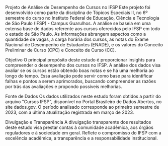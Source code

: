 Projeto de Análise de Desempenho de Cursos no IFSP
Este projeto foi desenvolvido como parte da disciplina de Tópicos Especiais II, no 6º semestre do curso no Instituto Federal de Educação, Ciência e Tecnologia de São Paulo (IFSP) - Campus Guarulhos. A análise se baseia em uma extensa base de dados referente aos cursos oferecidos pelo IFSP em todo o estado de São Paulo. As informações abrangem aspectos como a quantidade de vagas, a carga horária dos cursos, as notas do Exame Nacional de Desempenho de Estudantes (ENADE), e os valores do Conceito Preliminar de Curso (CPC) e Conceito de Curso (CC).

Objetivo
O principal propósito deste estudo é proporcionar insights para compreender o desempenho dos cursos no IFSP. A análise dos dados visa avaliar se os cursos estão obtendo boas notas e se há uma melhoria ao longo do tempo. Essa avaliação pode servir como base para identificar falhas e pontos a serem aprimorados, buscando compreender as razões por trás das avaliações e propondo possíveis melhorias.

Fonte de Dados
Os dados utilizados neste estudo foram obtidos a partir do arquivo "Cursos IFSP", disponível no Portal Brasileiro de Dados Abertos, no site dados.gov. O período analisado corresponde ao primeiro semestre de 2023, com a última atualização registrada em março de 2023.

Divulgação e Transparência
A divulgação transparente dos resultados deste estudo visa prestar contas à comunidade acadêmica, aos órgãos reguladores e à sociedade em geral. Reflete o compromisso do IFSP com a excelência acadêmica, a transparência e a responsabilidade institucional.
